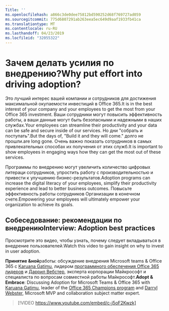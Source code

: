 ```yaml
---
Title: ''
ms.openlocfilehash: a866c3de0dee75812bd590252d68f769727ad059
ms.sourcegitcommit: 775d6807291ab263eea5ec649d9aaf1933fb41ca
ms.translationtype: MT
ms.contentlocale: ru-RU
ms.lasthandoff: 04/23/2019
ms.locfileid: "32055322"
---
```

# <a name="why-put-effort-into-driving-adoption"></a><span data-ttu-id="81f3a-103">Зачем делать усилия по внедрению?</span><span class="sxs-lookup"><span data-stu-id="81f3a-103">Why put effort into driving adoption?</span></span>  

<span data-ttu-id="81f3a-104">Это лучший интерес вашей компании и сотрудников для достижения максимальной окупаемости инвестиций в Office 365.</span><span class="sxs-lookup"><span data-stu-id="81f3a-104">It is in the best interest of your company and your employees to get the most from your Office 365 investment.</span></span>  <span data-ttu-id="81f3a-105">Ваши сотрудники могут повысить эффективность работы, а ваши данные могут быть безопасными и надежными в наших службах.</span><span class="sxs-lookup"><span data-stu-id="81f3a-105">Your employees can streamline their productivity and your data can be safe and secure inside of our services.</span></span>  <span data-ttu-id="81f3a-106">Но дни "собрать и поступать".</span><span class="sxs-lookup"><span data-stu-id="81f3a-106">But the days of, "Build it and they will come."</span></span> <span data-ttu-id="81f3a-107">долго не прошли.</span><span class="sxs-lookup"><span data-stu-id="81f3a-107">are long gone.</span></span>  <span data-ttu-id="81f3a-108">Очень важно показать сотрудников в самых привлекательных способах их получения от этих служб.</span><span class="sxs-lookup"><span data-stu-id="81f3a-108">It is important to show employees in engaging ways how they can get the most out of these services.</span></span>

<span data-ttu-id="81f3a-109">Программы по внедрению могут увеличить количество цифровых литераци сотрудников, упростить работу с производительностью и привести к улучшению бизнес-результатов.</span><span class="sxs-lookup"><span data-stu-id="81f3a-109">Adoption programs can increase the digital literacy of your employees, simplify their productivity experience and lead to better business outcomes.</span></span> <span data-ttu-id="81f3a-110">Повысьте эффективность работы сотрудников Организации в конечном счете.</span><span class="sxs-lookup"><span data-stu-id="81f3a-110">Empowering your employees will ultimately empower your organization to achieve its goals.</span></span> 

## <a name="interview-adoption-best-practices"></a><span data-ttu-id="81f3a-111">Собеседование: рекомендации по внедрению</span><span class="sxs-lookup"><span data-stu-id="81f3a-111">Interview: Adoption best practices</span></span>

<span data-ttu-id="81f3a-112">Просмотрите это видео, чтобы узнать, почему следует вкладываться в внедрение пользователей.</span><span class="sxs-lookup"><span data-stu-id="81f3a-112">Watch this video to gain insight on why to invest in user adoption.</span></span>  

<span data-ttu-id="81f3a-113">**Принятие &ной**работы: обсуждение внедрения Microsoft teams & Office 365 с [Karuana Gatimu](https://linkedin.com/in/karuanagatimu), лидером [программного обеспечения Office 365 лидеров](https://aka.ms/O365Champions) и [Даррил Вебстер](https://webster.net.nz/), эксперта корпорации Майкрософт и специалиста по вопросам совместной работы Майкрософт.</span><span class="sxs-lookup"><span data-stu-id="81f3a-113">**Adopt & Embrace**: Discussing Adoption for Microsoft Teams & Office 365 with [Karuana Gatimu](https://linkedin.com/in/karuanagatimu), leader of the [Office 365 Champions program](https://aka.ms/O365Champions) and [Darryl Webster](https://webster.net.nz/), Microsoft MVP and collaboration subject matter expert.</span></span> 

> [!VIDEO https://www.youtube.com/embed/c-j5oF2Kwzk]

